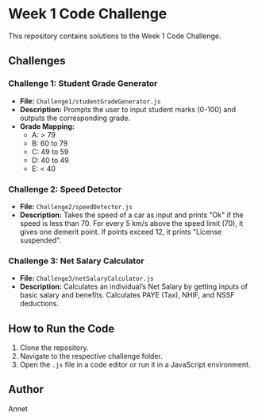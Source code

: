# Week 1 Code Challenge

This repository contains solutions to the Week 1 Code Challenge.

## Challenges

### Challenge 1: Student Grade Generator

- **File:** `Challenge1/studentGradeGenerator.js`
- **Description:** Prompts the user to input student marks (0-100) and outputs the corresponding grade.
- **Grade Mapping:**
  - A: > 79
  - B: 60 to 79
  - C: 49 to 59
  - D: 40 to 49
  - E: < 40

### Challenge 2: Speed Detector

- **File:** `Challenge2/speedDetector.js`
- **Description:** Takes the speed of a car as input and prints "Ok" if the speed is less than 70. For every 5 km/s above the speed limit (70), it gives one demerit point. If points exceed 12, it prints "License suspended".

### Challenge 3: Net Salary Calculator

- **File:** `Challenge3/netSalaryCalculator.js`
- **Description:** Calculates an individual’s Net Salary by getting inputs of basic salary and benefits. Calculates PAYE (Tax), NHIF, and NSSF deductions.


## How to Run the Code

1. Clone the repository.
2. Navigate to the respective challenge folder.
3. Open the `.js` file in a code editor or run it in a JavaScript environment.

## Author

Annet
